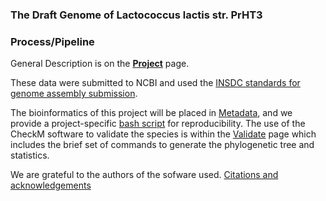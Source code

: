 ---
---

### The Draft Genome of Lactococcus lactis str. PrHT3

### Process/Pipeline

General Description is on the **[Project](/project.md)** page.

These data were submitted to NCBI and used the [INSDC standards for genome assembly submission](https://www.insdc.org/insdc-standards-genome-assembly-submission).

The bioinformatics of this project will be placed in [Metadata](/metadata.md), and we provide a project-specific [bash script](/files/lactoscript-only.sh) for reproducibility. The use of the CheckM software to validate the species is within the [Validate](/checkm.md) page which includes the brief set of commands to generate the phylogenetic tree and statistics.

We are grateful to the authors of the sofware used. [Citations and acknowledgements](/citations.md)
